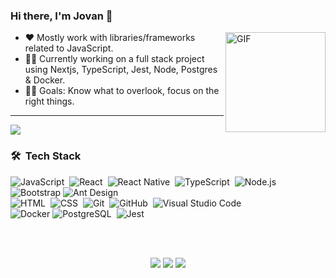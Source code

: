 ### Hi there, I'm Jovan 👋

<img align="right" alt="GIF" height="160px" src="https://media.giphy.com/media/du3J3cXyzhj75IOgvA/giphy.gif" />

- :heart:  Mostly work with libraries/frameworks related to JavaScript.
- 👨‍💻  Currently working on a full stack project using Nextjs, TypeScript, Jest, Node, Postgres & Docker.
- 💪🏼  Goals: Know what to overlook, focus on the right things.

---

![](https://camo.githubusercontent.com/992babdffd8c74a1502de375fbdf7e4d54773242/68747470733a2f2f6d656469612e67697068792e636f6d2f6d656469612f53576f536b4e36447854737a71494b4571762f67697068792e676966)

### 🛠 &nbsp;Tech Stack

![JavaScript](https://img.shields.io/badge/-JavaScript-05122A?style=flat&logo=javascript)&nbsp;
![React](https://img.shields.io/badge/-React-05122A?style=flat&logo=react)&nbsp;
![React Native](https://img.shields.io/badge/-React%20Native-05122A?style=flat&logo=react)&nbsp;
![TypeScript](https://img.shields.io/badge/-TypeScript-05122A?style=flat&logo=typescript)&nbsp;
![Node.js](https://img.shields.io/badge/-Node.js-05122A?style=flat&logo=node.js)&nbsp;
![Bootstrap](https://img.shields.io/badge/-Bootstrap-05122A?style=flat&logo=bootstrap&logoColor=563D7C)
![Ant Design](https://img.shields.io/badge/-Ant%20Design-05122A?style=flat&logo=antdesign&logoColor=563D7C)\
![HTML](https://img.shields.io/badge/-HTML-05122A?style=flat&logo=HTML5)&nbsp;
![CSS](https://img.shields.io/badge/-CSS-05122A?style=flat&logo=CSS3&logoColor=1572B6)&nbsp;
![Git](https://img.shields.io/badge/-Git-05122A?style=flat&logo=git)&nbsp;
![GitHub](https://img.shields.io/badge/-GitHub-05122A?style=flat&logo=github)&nbsp;
![Visual Studio Code](https://img.shields.io/badge/-Visual%20Studio%20Code-05122A?style=flat&logo=visual-studio-code&logoColor=007ACC)&nbsp;\
![Docker](https://img.shields.io/badge/-Docker-05122A?style=flat&logo=docker&logoColor=2496ED)
![PostgreSQL](https://img.shields.io/badge/-Postgres-05122A?style=flat&logo=postgresql&logoColor=4169E1)&nbsp;
![Jest](https://img.shields.io/badge/-Jest-05122A?style=flat&logo=jest&logoColor=C21325)

<!-- ### ⚙️ &nbsp;GitHub Analytics

<p align="center">
<a href="https://github.com/jovanimal">
  <img height="180em" src="https://github-readme-stats-eight-theta.vercel.app/api?username=jovanimal&show_icons=true&theme=algolia&include_all_commits=true&count_private=true"/>
  <img height="180em" src="https://github-readme-stats-eight-theta.vercel.app/api/top-langs/?username=jovanimal&layout=compact&langs_count=8&theme=algolia"/>
</a>
</p> -->

<br />
<br />
<p align="center">
<a href="https://jovangoh.com"><img src="https://img.shields.io/badge/-jovangoh.com-3423A6?style=flat&logo=Google-Chrome&logoColor=white"/></a>
<a href="https://linkedin.com/in/jovan-goh"><img src="https://img.shields.io/badge/-Jovan%20Goh-0077B5?style=flat&logo=Linkedin&logoColor=white"/></a>
<a href="mailto:jovangoh1@gmail.com"><img src="https://img.shields.io/badge/-jovangoh1@gmail.com-D14836?style=flat&logo=Gmail&logoColor=white"/></a>
</p>
<!--
**jovanimal/jovanimal** is a ✨ _special_ ✨ repository because its `README.md` (this file) appears on your GitHub profile.

Here are some ideas to get you started:

- 🔭 I’m currently working on ...
- 🌱 I’m currently learning ...
- 👯 I’m looking to collaborate on ...
- 🤔 I’m looking for help with ...
- 💬 Ask me about ...
- 📫 How to reach me: ...
- 😄 Pronouns: ...
- ⚡ Fun fact: ...
-->
